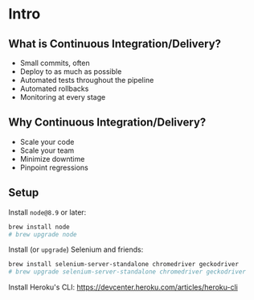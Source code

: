 
# Intro

## What is Continuous Integration/Delivery?

- Small commits, often
- Deploy to as much as possible
- Automated tests throughout the pipeline
- Automated rollbacks
- Monitoring at every stage

## Why Continuous Integration/Delivery?

- Scale your code
- Scale your team
- Minimize downtime
- Pinpoint regressions

## Setup

Install `node@8.9` or later:

```bash
brew install node
# brew upgrade node
```

Install (or `upgrade`) Selenium and friends:

```bash
brew install selenium-server-standalone chromedriver geckodriver
# brew upgrade selenium-server-standalone chromedriver geckodriver
```

Install Heroku's CLI: https://devcenter.heroku.com/articles/heroku-cli
